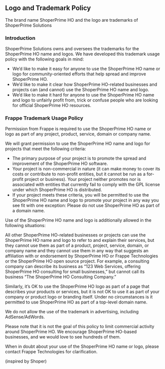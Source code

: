 ## Logo and Trademark Policy

The brand name ShoperPrime HO and the logo are trademarks of ShoperPrime Solutions

### Introduction

ShoperPrime Solutions owns and oversees the trademarks for the ShoperPrime HO name and logos. We have developed this trademark usage policy with the following goals in mind:

- We’d like to make it easy for anyone to use the ShoperPrime HO name or logo for community-oriented efforts that help spread and improve ShoperPrime HO.
- We’d like to make it clear how ShoperPrime HO-related businesses and projects can (and cannot) use the ShoperPrime HO name and logo.
- We’d like to make it hard for anyone to use the ShoperPrime HO name and logo to unfairly profit from, trick or confuse people who are looking for official ShoperPrime HO resources.

### Frappe Trademark Usage Policy

Permission from Frappe is required to use the ShoperPrime HO name or logo as part of any project, product, service, domain or company name.

We will grant permission to use the ShoperPrime HO name and logo for projects that meet the following criteria:

- The primary purpose of your project is to promote the spread and improvement of the ShoperPrime HO software.
- Your project is non-commercial in nature (it can make money to cover its costs or contribute to non-profit entities, but it cannot be run as a for-profit project or business).
Your project neither promotes nor is associated with entities that currently fail to comply with the GPL license under which ShoperPrime HO is distributed.
- If your project meets these criteria, you will be permitted to use the ShoperPrime HO name and logo to promote your project in any way you see fit with one exception: Please do not use ShoperPrime HO as part of a domain name.

Use of the ShoperPrime HO name and logo is additionally allowed in the following situations:

All other ShoperPrime HO-related businesses or projects can use the ShoperPrime HO name and logo to refer to and explain their services, but they cannot use them as part of a product, project, service, domain, or company name and they cannot use them in any way that suggests an affiliation with or endorsement by ShoperPrime HO or Frappe Technologies or the ShoperPrime HO open source project. For example, a consulting company can describe its business as “123 Web Services, offering ShoperPrime HO consulting for small businesses,” but cannot call its business “The ShoperPrime HO Consulting Company.”

Similarly, it’s OK to use the ShoperPrime HO logo as part of a page that describes your products or services, but it is not OK to use it as part of your company or product logo or branding itself. Under no circumstances is it permitted to use ShoperPrime HO as part of a top-level domain name.

We do not allow the use of the trademark in advertising, including AdSense/AdWords.

Please note that it is not the goal of this policy to limit commercial activity around ShoperPrime HO. We encourage ShoperPrime HO-based businesses, and we would love to see hundreds of them.

When in doubt about your use of the ShoperPrime HO name or logo, please contact Frappe Technologies for clarification.

(inspired by Shoper)

